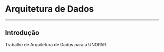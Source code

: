 <h1>Arquitetura de Dados</h1><hr><h2>Introdução</h2></p>Trabalho de Arquitetura de Dados para a UNOPAR.
